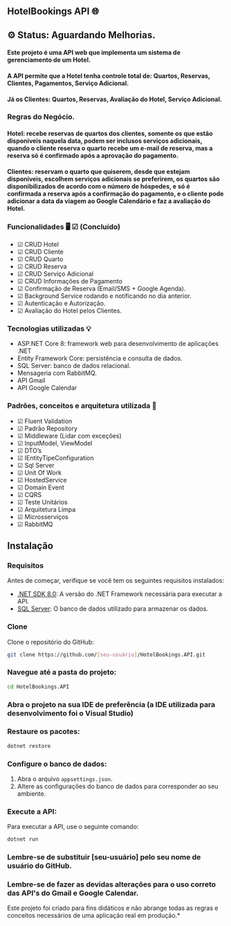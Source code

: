 ## HotelBookings API 🌐

## ⚙️ Status: Aguardando Melhorias.

#### Este projeto é uma API web que implementa um sistema de gerenciamento de um Hotel.
#### A API permite que a Hotel tenha controle total de: Quartos, Reservas, Clientes, Pagamentos, Serviço Adicional.
#### Já os Clientes: Quartos, Reservas, Avaliação do Hotel, Serviço Adicional.

### Regras do Negócio.

#### Hotel: recebe reservas de quartos dos clientes, somente os que estão disponiveis naquela data, podem ser inclusos serviços adicionais, quando o cliente reserva o quarto recebe um e-mail de reserva, mas a reserva só é confirmado após a aprovação do pagamento.

#### Clientes: reservam o quarto que quiserem, desde que estejam disponiveis, escolhem serviços adicionais se preferirem, os quartos são disponibilizados de acordo com o número de hóspedes, e só é confirmada a reserva após a confirmação do pagamento, e o cliente pode adicionar a data da viagem ao Google Calendário e faz a avaliação do Hotel.


### Funcionalidades 🖥️  ☑ (Concluído)


- ☑ CRUD Hotel
- ☑ CRUD Cliente
- ☑ CRUD Quarto
- ☑ CRUD Reserva
- ☑ CRUD Serviço Adicional
- ☑ CRUD Informações de Pagamento
- ☑ Confirmação de Reserva (Email/SMS + Google Agenda).
- ☑ Background Service rodando e notificando no dia anterior.
- ☑ Autenticação e Autorização.
- ☑ Avaliação do Hotel pelos Clientes.
  

### Tecnologias utilizadas 💡


- ASP.NET Core 8: framework web para desenvolvimento de aplicações .NET
- Entity Framework Core: persistência e consulta de dados.
- SQL Server: banco de dados relacional.
- Mensageria com RabbitMQ.
- API Gmail
- API Google Calendar
  

### Padrões, conceitos e arquitetura utilizada 📂


- ☑ Fluent Validation
- ☑ Padrão Repository
- ☑ Middleware (Lidar com exceções)
- ☑ InputModel, ViewModel
- ☑ DTO’s 
- ☑ IEntityTipeConfiguration 
- ☑ Sql Server 
- ☑ Unit Of Work
- ☑ HostedService
- ☑ Domain Event
- ☑ CQRS
- ☑ Teste Unitários
- ☑ Arquitetura Limpa
- ☑ Microsserviços
- ☑ RabbitMQ


 
## Instalação

### Requisitos

Antes de começar, verifique se você tem os seguintes requisitos instalados:

- [.NET SDK 8.0](https://dotnet.microsoft.com/download/dotnet/8.0): A versão do .NET Framework necessária para executar a API.
- [SQL Server](https://www.microsoft.com/en-us/sql-server): O banco de dados utilizado para armazenar os dados.

### Clone

Clone o repositório do GitHub:

```bash
git clone https://github.com/[seu-usuário]/HotelBookings.API.git
```

### Navegue até a pasta do projeto:

```bash
cd HotelBookings.API
```

### Abra o projeto na sua IDE de preferência (a IDE utilizada para desenvolvimento foi o Visual Studio)

### Restaure os pacotes:

```bash
dotnet restore
```

### Configure o banco de dados:

1. Abra o arquivo `appsettings.json`.
2. Altere as configurações do banco de dados para corresponder ao seu ambiente.

### Execute a API:

Para executar a API, use o seguinte comando:

```bash
dotnet run
```

### Lembre-se de substituir [seu-usuário] pelo seu nome de usuário do GitHub.
### Lembre-se de fazer as devidas alterações para o uso correto das API's do Gmail e Google Calendar.

Este projeto foi criado para fins didáticos e não abrange todas as regras e conceitos necessários de uma aplicação real em produção.*
